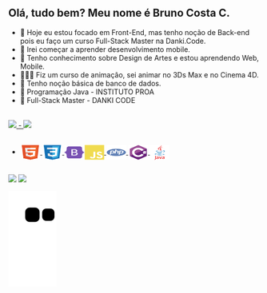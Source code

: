 ## Olá, tudo bem? Meu nome é Bruno Costa C.               

<!--Mini introdução-->
- 🍃 Hoje eu estou focado em Front-End, mas tenho noção de Back-end pois eu faço um curso Full-Stack  Master na Danki.Code.
- 🧐 Irei começar a aprender desenvolvimento mobile.
- 🎨 Tenho conhecimento sobre Design de Artes e estou aprendendo Web, Mobile.
- 🚶🏽‍♂️ Fiz um curso de animação, sei animar no 3Ds Max e no Cinema 4D.
- 🎲 Tenho noção básica de banco de dados.
- 🌱 Programação Java - INSTITUTO PROA
- 🌱 Full-Stack Master - DANKI CODE
 
<br />

<!--Tables do Github-->

<div>
  <a href="https://github.com/ihyperbr">
  <img height="225em" = src = "https://github-readme-stats.vercel.app/api/top-langs/?username=ihyperbr&theme=swift"/> -  
  <img height="180em" = src="https://github-readme-stats.vercel.app/api?username=ihyperbr&show_icons=true&theme=swift&include_all_commits=true&count_private=true"/>
</div>
 
<br />
 
<!--Habilidades-->
 
  - <img align="center" alt="HTML5" height="30" width="40" src="https://github.com/devicons/devicon/blob/master/icons/html5/html5-original.svg"> <img align="center" alt="CSS3"      height="30" width="40" src="https://github.com/devicons/devicon/blob/master/icons/css3/css3-original.svg"> <img align="center" alt="Bootstrap" height="30" width="40"            src="https://github.com/devicons/devicon/blob/master/icons/bootstrap/bootstrap-plain.svg"><img align="center" alt="Js" height="30" width="40" src="https://github.com/devicons/devicon/blob/master/icons/javascript/javascript-plain.svg"> <img align="center" alt="PHP"    height="30" width="40" src="https://github.com/devicons/devicon/blob/master/icons/php/php-plain.svg"> <img align="center" alt="Csharp" height="30"  width="40" src="https://github.com/devicons/devicon/blob/master/icons/csharp/csharp-original.svg"> <img align="center" alt="JAVA" height="30"  width="40" src="https://github.com/devicons/devicon/blob/master/icons/java/java-original-wordmark.svg"> 
 
##
 
<!--Redes Sociais e animação-->
 
<div> 
  <a href="https://www.instagram.com/bruno.costa.c/" target="_blank"><img src="https://img.shields.io/badge/-Instagram-%23E4405F?style=for-the-badge&logo=instagram&logoColor=white" target="_blank"></a>
  <a href="https://www.linkedin.com/in/bruno-costa-a643621b2/" target="_blank"><img src="https://img.shields.io/badge/-LinkedIn-%230077B5?style=for-the-badge&logo=linkedin&logoColor=white" target="_blank"></a> 
 
   ![Snake animation](https://github.com/ihyperbr/ihyperbr/blob/output/github-contribution-grid-snake.svg)
 
 </div>
